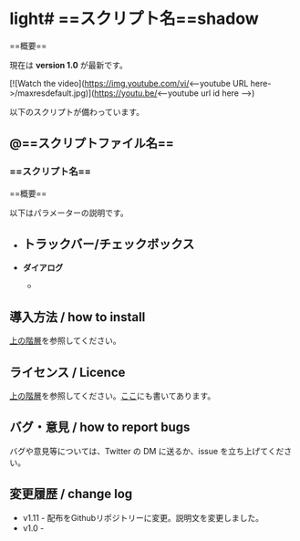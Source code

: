 # light# ==スクリプト名==shadow

==概要==

現在は **version 1.0** が最新です。

[![Watch the video](https://img.youtube.com/vi/<--youtube URL here->/maxresdefault.jpg)](https://youtu.be/<--youtube url id here -->)

以下のスクリプトが備わっています。

## @==スクリプトファイル名==

### ==スクリプト名==

==概要==

以下はパラメーターの説明です。

- **トラックバー/チェックボックス**
  - 
    
  
- **ダイアログ**

  - 
    

## 導入方法 / how to install

[上の階層](https://github.com/Aodaruma/Aodaruma-AviUtl-Script)を参照してください。

## ライセンス / Licence

[上の階層](https://github.com/Aodaruma/Aodaruma-AviUtl-Script)を参照してください。[ここ](https://github.com/Aodaruma/Aodaruma-AviUtl-Script/blob/main/LICENSE)にも書いてあります。

## バグ・意見 / how to report bugs

バグや意見等については、Twitter の DM に送るか、issue を立ち上げてください。

## 変更履歴 / change log

- v1.11 - 配布をGithubリポジトリーに変更。説明文を変更しました。
- v1.0 - 
